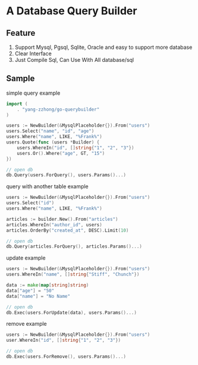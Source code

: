 # A Database Query Builder

## Feature

1. Support Mysql, Pgsql, Sqlite, Oracle and easy to support more database
2. Clear Interface 
3. Just Compile Sql, Can Use With All database/sql

## Sample

simple query example

```go
import (
    . "yang-zzhong/go-querybuilder"
)

users := NewBuilder(&MysqlPlaceholder{}).From("users")
users.Select("name", "id", "age")
users.Where("name", LIKE, "%Frank%")
users.Quote(func (users *Builder) {
    users.WhereIn("id", []string{"1", "2", "3"})
    users.Or().Where("age", GT, "15")
})

// open db
db.Query(users.ForQuery(), users.Params()...)

```
query with another table example
```go
users := NewBuilder(&MysqlPlaceholder{}).From("users")
users.Select("id")
users.Where("name", LIKE, "%Frank%")

articles := builder.New().From("articles")
articles.WhereIn("author_id", users)
articles.OrderBy("created_at", DESC).Limit(10)

// open db
db.Query(articles.ForQuery(), articles.Params()...)

```

update example

```go
users := NewBuilder(&MysqlPlaceholder{}).From("users")
users.WhereIn("name", []string{"Stiff", "Chunch"})

data := make(map[string]string)
data["age"] = "50"
data["name"] = "No Name"

// open db
db.Exec(users.ForUpdate(data), users.Params()...)

```

remove example

```go
users := NewBuilder(&MysqlPlaceholder{}).From("users")
user.WhereIn("id", []string{"1", "2", "3"})

// open db
db.Exec(users.ForRemove(), users.Params()...)

```
